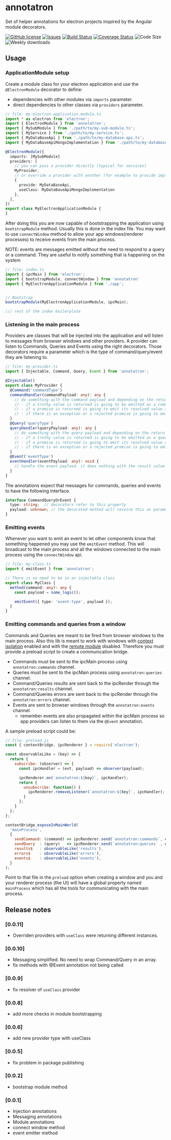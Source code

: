 # annotatron

Set of helper annotations for electron projects inspired by the Angular module decorators.

[![GitHub license](https://img.shields.io/npm/l/annotatron.svg)](https://github.com/david-luna/annotatron/blob/master/README.md)
[![Issues](https://img.shields.io/github/issues/david-luna/annotatron.svg)](https://github.com/david-luna/annotatron/issues)
[![Build Status](https://img.shields.io/travis/com/david-luna/annotatron)](https://www.travis-ci.com/github/david-luna/annotatron)
[![Coverage Status](https://coveralls.io/repos/github/david-luna/annotatron/badge.svg)](https://coveralls.io/github/david-luna/annotatron)
![Code Size](https://img.shields.io/bundlephobia/minzip/annotatron.svg)
![Weekly downloads](https://img.shields.io/npm/dw/annotatron.svg)

## Usage

### ApplicationModule setup

Create a module class for your electron application and use the `@ElectronModule` decorator to define:

- dependencies with other modules via `imports` parameter.
- direct dependencies to other classes via `providers` parameter.

```typescript
// file: my-electron-application.module.ts
import * as electron from 'electron';
import { ElectronModule } from 'annotatron';
import { MySubModule } from './path/to/my-sub-module.ts';
import { MyService } from './path/to/my-service.ts';
import { MyDataBaseApi } from './path/to/my-database-api.ts';
import { MyDataBaseApiMongoImplementation } from './path/to/my-database-api-mongo-implementation.ts';

@ElectronModule({
  imports: [MySubModule]
  providers: [
    // you can pass a provider directly (typical for services)
    MyProvider,
    // or override a provider with another (for example to provide implementation details)
    {
      provide: MyDataBaseApi,
      useClass: MyDataBaseApiMongoImplementation
    },
  ],
})
export class MyElectronApplicationModule {
}
```

After doing this you are now capable of bootstrapping the application using `bootstrapModule` method. Usually this is done in the index file. You may want to use `connectWindow` method to allow your app windows(renderer processes) to receive events from the main process.

NOTE: events are messages emitted without the need to respond to a query or a command. They are useful to notify something that is happening on the system

```typescript
// file: index.ts
import { ipcMain } from 'electron';
import { bootstrapModule, connectWindow } from 'annotatron'
import { MyElectronApplicationModule } from './app';


// Bootstrap
bootstrapModule(MyElectronApplicationModule, ipcMain);

/// rest of the index boilerplate
```

### Listening in the main process

Providers are classes that will be injected into the application and will listen to messages from browser windows and other providers. A provider can listen to Commands, Queries and Events using the right decorators. Those decorators require a parameter which is the type of command/query/event they are listening to.

```typescript
// file: my-provider.ts
import { Injectable, Command, Query, Event } from 'annotatron';

@Injectable()
export class MyProvider {
  @Command('commandType')
  commandHandler(commandPayload: any): any {
    // do something with the command payload and depending on the return value:
    // - if a truthy value is returned is going to be emitted as a command result
    // - if a promise is returned is going to emit its resolved value as a command result
    // - if there is an exception or a rejected promise is going to emit the error/rejected value as a command error
  }
  @Query('queryType')
  queryHandler(queryPayload: any): any {
    // do something with the query payload and depending on the return value:
    // - if a truthy value is returned is going to be emitted as a query result
    // - if a promise is returned is going to emit its resolved value as a query result
    // - if there is an exception or a rejected promise is going to emit the error/rejected value as a query error
  }
  @Event('eventType')
  eventHandler(eventPayload: any): void {
    // handle the event payload. it does nothing with the result value
  }
}
```

The annotations expect that messages for commands, queries and events to have the following interface.

```typescript
interface CommandQueryOrEvent {
  type: string;  // decorators refer to this property
  payload: unknown; // the decorated method will receive this as parameter
}
```

### Emitting events

Whenever you want to emit an event to let other components know that something happened you may use the `emitEvent` method. This will broadcast to the main process and all the windows connected to the main process using the `connectWindow` api.

```typescript
// file: my-class.ts
import { emitEvent } from 'annotatron';

// There is no need to be in an injectable class
export class MyClass {
  method(command: any): any {
    const payload = some_logic();

    emitEvent({ type: 'event-type', payload });
  }
}
```

### Emitting commands and queries from a window

Commands and Queries are meant to be fired from browser windows to the main process. Also this lib is meant to work with windows with [context isolation](https://www.electronjs.org/docs/tutorial/context-isolation) enabled and with the [remote module](https://www.electronjs.org/docs/api/remote) disabled. Therefore you must provide a preload script to create a communication bridge.

- Commands must be sent to the ipcMain process using `annotatron:commands` channel.
- Queries must be sent to the ipcMain process using `annotatron:queries` channel.
- Command/Queries results are sent back to the ipcRender through the `annotatron:results` channel.
- Command/Queries errors are sent back to the ipcRender through the `annotatron:errors` channel.
- Events are sent to browser windows through the `annotatron:events` channel.
  - remember events are also propagated within the ipcMain process so app providers can listen to them via the `@Event` annotation.

A sample preload script could be:

```javascript
// file: preload.js
const { contextBridge, ipcRenderer } = require('electron');

const observableLike = (key) => {
  return {
    subscribe: (observer) => {
      const ipcHandler = (evt, payload) => observer(payload);

      ipcRenderer.on(`annotatron:${key}`, ipcHandler);
      return {
        unsubscribe: function() {
          ipcRenderer.removeListener(`annotatron:${key}`, ipcHandler);
        }
      };
    }
  };
};

contextBridge.exposeInMainWorld(
  'mainProcess',
  {
    sendCommand: (command) => ipcRenderer.send(`annotatron:commands`, command),
    sendQuery  : (query)   => ipcRenderer.send(`annotatron:queries` , query),
    results$   : observableLike('results'),
    errors$    : observableLike('errors'),
    events$    : observableLike('events'),
  }
);
```

Point to that file in the `preload` option when creating a window and you and your renderer process (the UI) will have a global property named `mainProcess` which has all the tools for communicating with the main process.

## Release notes

### [0.0.11]

- Overriden providers with `useClass` were returning different instances.

### [0.0.10]

- Messaging simplified. No need to wrap Command/Query in an array.
- fix methods with @Event annotation not being called

### [0.0.9]

- fix resolver of `useClass` provider

### [0.0.8]

- add more checks in module bootstrapping

### [0.0.6]

- add new provider type with useClass

### [0.0.5]

- fix problem in package publishing

### [0.0.2]

- bootstrap module method

### [0.0.1]

- Injection annotations
- Messaging annotations
- Module annotations
- connect window method
- event emitter method
